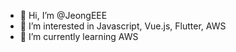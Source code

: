 - 👋 Hi, I’m @JeongEEE
- 👀 I’m interested in Javascript, Vue.js, Flutter, AWS
- 🌱 I’m currently learning AWS

<!---
JeongEEE/JeongEEE is a ✨ special ✨ repository because its `README.md` (this file) appears on your GitHub profile.
You can click the Preview link to take a look at your changes.
--->
